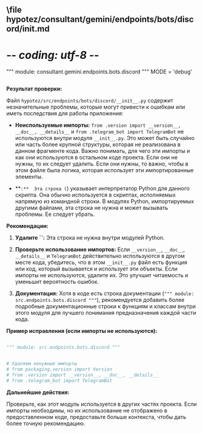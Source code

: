 ## \file hypotez/consultant/gemini/endpoints/bots/discord/__init__.md
# -*- coding: utf-8 -*-

""" module: consultant.gemini.endpoints.bots.discord """
MODE = 'debug'
```
```
**Результат проверки:**

Файл `hypotez/src/endpoints/bots/discord/__init__.py` содержит незначительные проблемы, которые могут привести к ошибкам или иметь последствия для работы приложения:

* **Неиспользуемые импорты:**  `from .version import __version__, __doc__, __details__` и `from .telegram_bot import TelegramBot`  не используются внутри модуля `__init__.py`.  Это может быть случайно или часть более крупной структуры, которая не реализована в данном фрагменте кода.  Важно понимать, для чего эти импорты и как они используются в остальном коде проекта.  Если они не нужны, то их следует удалить.  Если они нужны, то  важно, чтобы в этом файле была логика, которая использует эти импортированные элементы.

* **``:**  Эта строка (``) указывает интерпретатор Python для данного скрипта.  Она обычно используется в скриптах, исполняемых напрямую из командной строки. В модулях Python, импортируемых другими файлами, эта строка не нужна и может вызывать проблемы.  Ее следует убрать.

**Рекомендации:**

1. **Удалите ``:**  Эта строка не нужна внутри модулей Python.

2. **Проверьте использование импортов:**  Если `__version__`, `__doc__`, `__details__` и `TelegramBot` действительно используются в другом месте кода, убедитесь, что в этом `__init__.py` файл есть функция или код, который вызывается и использует эти объекты. Если импорты не используются, удалите их.  Это улучшит читаемость и уменьшит вероятность ошибок.

3. **Документация:**  Хотя в коде есть строка документации (`""" module: src.endpoints.bots.discord """`),  рекомендуется добавить более подробные документационные строки к функциям и классам внутри этого модуля для лучшего понимания предназначения каждой части кода.


**Пример исправления (если импорты не используются):**

```python

""" module: src.endpoints.bots.discord """


# Удаляем ненужные импорты
# from packaging.version import Version
# from .version import __version__, __doc__, __details__
# from .telegram_bot import TelegramBot

```

**Дальнейшие действия:**

Проверьте, как этот модуль используется в других частях проекта. Если импорты необходимы, но их использование не отображено в предоставленном коде, предоставьте больше контекста, чтобы дать более точную рекомендацию.

